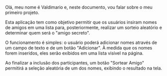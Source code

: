 
Olá, meu nome é Valdimario e, neste documento, vou falar sobre o meu primeiro projeto.

Esta aplicação tem como objetivo permitir que os usuários insiram nomes de amigos em uma lista para, posteriormente, realizar um sorteio aleatório e determinar quem será o "amigo secreto".

O funcionamento é simples: o usuário poderá adicionar nomes através de um campo de texto e de um botão "Adicionar". À medida que os nomes forem inseridos, eles serão exibidos em uma lista visível na página.

Ao finalizar a inclusão dos participantes, um botão "Sortear Amigo" permitirá a seleção aleatória de um dos nomes, exibindo o resultado na tela.